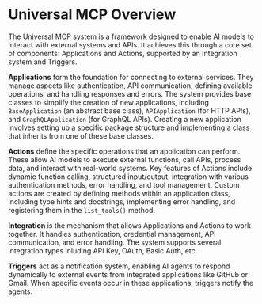 # Universal MCP Overview

The Universal MCP system is a framework designed to enable AI models to interact with external systems and APIs. It achieves this through a core set of components: Applications and Actions, supported by an Integration system and Triggers.

**Applications** form the foundation for connecting to external services. They manage aspects like authentication, API communication, defining available operations, and handling responses and errors. The system provides base classes to simplify the creation of new applications, including `BaseApplication` (an abstract base class), `APIApplication` (for HTTP APIs), and `GraphQLApplication` (for GraphQL APIs). Creating a new application involves setting up a specific package structure and implementing a class that inherits from one of these base classes.

**Actions** define the specific operations that an application can perform. These allow AI models to execute external functions, call APIs, process data, and interact with real-world systems. Key features of Actions include dynamic function calling, structured input/output, integration with various authentication methods, error handling, and tool management. Custom actions are created by defining methods within an application class, including type hints and docstrings, implementing error handling, and registering them in the `list_tools()` method.

**Integration** is the mechanism that allows Applications and Actions to work together. It handles authentication, credential management, API communication, and error handling. The system supports several integration types inluding API Key, OAuth, Basic Auth, etc.

**Triggers** act as a notification system, enabling AI agents to respond dynamically to external events from integrated applications like GitHub or Gmail. When specific events occur in these applications, triggers notify the agents.